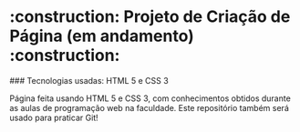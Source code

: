 <h1> :construction: Projeto de Criação de Página (em andamento) :construction: </h1>
### Tecnologias usadas: HTML 5 e CSS 3

Página feita usando HTML 5 e CSS 3, com conhecimentos obtidos durante as aulas de programação web na faculdade.
Este repositório também será usado para praticar Git!
